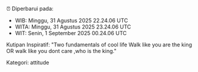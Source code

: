 ⏰ Diperbarui pada:
- WIB: Minggu, 31 Agustus 2025 22.24.06 UTC
- WITA: Minggu, 31 Agustus 2025 23.24.06 UTC
- WIT: Senin, 1 September 2025 00.24.06 UTC

Kutipan Inspiratif:
"Two fundamentals of cool life  Walk like you are the king OR walk like you dont care ,who is the king."


Kategori: attitude

